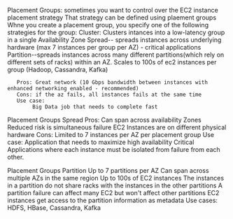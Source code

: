 Placement Groups:
    sometimes you want to control over the EC2 instance placement strategy
    That strategy can be defined using plaement groups
    Whne you create a placement group, you specify one of the following strategies for the group:
        Cluster: Clusters intances into a low-latency group in a single Availability Zone
        Spread-- spreads instances across underlying hardware (max 7 instances per group per AZ) - critical applications
        Partition--spreads instances across many different partitions(which rely on different sets of racks) within an AZ. Scales to 100s of ec2 instances per group (Hadoop, Cassandra, Kafka)

       Pros: Great network (10 Gbps bandwidth between instances with enhanced networking enabled - recommended)
       Cons: if the az fails, all instances fails at the same time
       Use case: 
            Big Data job that needs to complete fast 

Placement Groups Spread
    Pros: Can span across availability Zones
          Reduced risk is simultaneous failure
          EC2 Instances are on different physical hardware
    Cons: 
        Limited to 7 instances per AZ
        per placement group
    Use case:
        Application that needs to maximize high availability
        Critical Applications where each instance must be isolated
        from failure from each other.

Placement Groups Partition
    Up to 7 partitions per AZ
    Can span across multiple AZs in the same region
    Up to 100s of EC2 instances
    The instances in a partition do not share racks with the instances in the other partitions
    A partition failure can affect many EC2 but won't affect other partitions
    EC2 instances get access to the partition information as metadata
    Use cases: HDFS, HBase, Cassandra, Kafka

